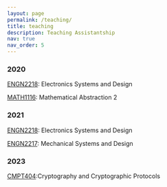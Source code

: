 ```yaml
---
layout: page
permalink: /teaching/
title: teaching
description: Teaching Assistantship
nav: true
nav_order: 5
---
```


### 2020
[ENGN2218](https://programsandcourses.anu.edu.au/2020/course/engn2218): Electronics Systems and Design

[MATH1116](https://programsandcourses.anu.edu.au/2020/course/MATH1116): Mathematical Abstraction 2

### 2021
[ENGN2218](https://programsandcourses.anu.edu.au/2021/course/engn2218): Electronics Systems and Design

[ENGN2217](https://programsandcourses.anu.edu.au/2021/course/ENGN2217): Mechanical Systems and Design

### 2023
[CMPT404](https://www.sfu.ca/outlines.html?2021/spring/cmpt/404/d100):Cryptography and Cryptographic Protocols